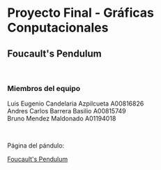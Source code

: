 <h1>Proyecto Final - Gráficas Conputacionales</h1>
<h2>Foucault's Pendulum</h2>
<br>
<h3>Miembros del equipo</h3>
<p>
    Luis Eugenio Candelaria Azpilcueta A00816826 <br>
    Andres Carlos Barrera Basilio A00815749 <br>
    Bruno Mendez Maldonado A01194018
</p>
<br>
<p>
    Página del pándulo:
</p>
<a href="https://luiscandelaria.github.io/ProyectoFinalGr-ficas/">Foucault's Pendulum</a>

